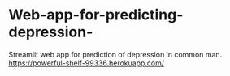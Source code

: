 # Web-app-for-predicting-depression-
Streamlit web app for prediction of depression in common man.
https://powerful-shelf-99336.herokuapp.com/
